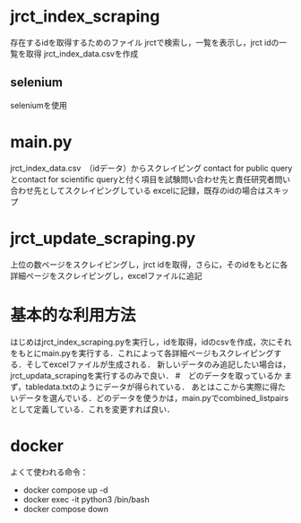 # jrct_index_scraping
存在するidを取得するためのファイル
jrctで検索し，一覧を表示し，jrct idの一覧を取得
jrct_index_data.csvを作成
## selenium
seleniumを使用
# main.py
jrct_index_data.csv　（idデータ）からスクレイピング
contact for public queryとcontact for scientific queryと付く項目を試験問い合わせ先と責任研究者問い合わせ先としてスクレイピングしている
excelに記録，既存のidの場合はスキップ
# jrct_update_scraping.py
上位の数ページをスクレイピングし，jrct idを取得，さらに，そのidをもとに各詳細ページをスクレイピングし，excelファイルに追記
# 基本的な利用方法
はじめはjrct_index_scraping.pyを実行し，idを取得，idのcsvを作成，次にそれをもとにmain.pyを実行する．これによって各詳細ページもスクレイピングする．そしてexcelファイルが生成される．
新しいデータのみ追記したい場合は，jrct_updata_scrapingを実行するのみで良い．
#　どのデータを取っているか
まず，tabledata.txtのようにデータが得られている．
あとはここから実際に得たいデータを選んでいる．どのデータを使うかは，main.pyでcombined_listpairsとして定義している．これを変更すれば良い．
# docker
よくて使われる命令：
- docker compose up -d
- docker exec -it python3 /bin/bash 
- docker compose down
